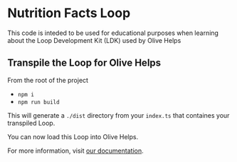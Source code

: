 # Nutrition Facts Loop

This code is inteded to be used for educational purposes when learning about the Loop Development Kit (LDK) used by Olive Helps

## Transpile the Loop for Olive Helps

From the root of the project

- `npm i`
- `npm run build`

This will generate a `./dist` directory from your `index.ts` that containes your transpiled Loop.

You can now load this Loop into Olive Helps.

For more information, visit [our documentation](https://docs.oliveai.dev/).
